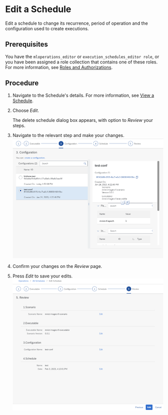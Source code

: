 <!-- loio589aae99f38d45a69fe51c7a9fc6042c -->

# Edit a Schedule

Edit a schedule to change its recurrence, period of operation and the configuration used to create executions.



<a name="loio589aae99f38d45a69fe51c7a9fc6042c__prereq_nv2_wwp_kwb"/>

## Prerequisites

You have the `mloperations_editor` or `execution_schedules_editor role`, or you have been assigned a role collection that contains one of these roles. For more information, see [Roles and Authorizations](https://help.sap.com/docs/ai-launchpad/sap-ai-launchpad/roles-and-authorizations).



<a name="loio589aae99f38d45a69fe51c7a9fc6042c__steps_jsd_n4x_tcc"/>

## Procedure

1.  Navigate to the Schedule's details. For more information, see [View a Schedule](view-a-schedule-1857004.md).

2.  Choose *Edit*.

    The delete schedule dialog box appears, with option to *Review* your steps.

3.  Navigate to the relevant step and make your changes. ![](images/Edit_Schedule_Step_2e48e11.png)

4.  Confirm your changes on the *Review* page.

5.  Press *Edit* to save your edits.![](images/Edit_Schedule_Wizard_a6e273b.png)


